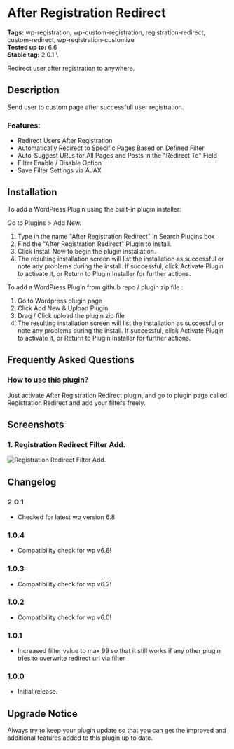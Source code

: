 # After Registration Redirect

**Tags:** wp-registration, wp-custom-registration, registration-redirect, custom-redirect, wp-registration-customize \
**Tested up to:** 6.6 \
**Stable tag:** 2.0.1 \

Redirect user after registration to anywhere.

## Description

Send user to custom page after successfull user registration.


### Features:

- Redirect Users After Registration
- Automatically Redirect to Specific Pages Based on Defined Filter
- Auto-Suggest URLs for All Pages and Posts in the "Redirect To" Field
- Filter Enable / Disable Option
- Save Filter Settings via AJAX

## Installation

To add a WordPress Plugin using the built-in plugin installer:

Go to Plugins > Add New.

1. Type in the name "After Registration Redirect" in Search Plugins box
2. Find the "After Registration Redirect" Plugin to install.
3. Click Install Now to begin the plugin installation.
4. The resulting installation screen will list the installation as successful or note any problems during the install.
If successful, click Activate Plugin to activate it, or Return to Plugin Installer for further actions.

To add a WordPress Plugin from github repo / plugin zip file :
1. Go to Wordpress plugin page
2. Click Add New & Upload Plugin
3. Drag / Click upload the plugin zip file
4. The resulting installation screen will list the installation as successful or note any problems during the install.
If successful, click Activate Plugin to activate it, or Return to Plugin Installer for further actions.

## Frequently Asked Questions

### How to use this plugin?

Just activate After Registration Redirect plugin, and go to plugin page called Registration Redirect and add your filters freely.
## Screenshots

### 1. Registration Redirect Filter Add.

![Registration Redirect Filter Add.](https://s.w.org/plugins/wp-after-registration-redirect-user-advanced/screenshot-1.png)


## Changelog

### 2.0.1
- Checked for latest wp version 6.8

### 1.0.4
- Compatibility check for wp v6.6!

### 1.0.3
- Compatibility check for wp v6.2!

### 1.0.2
- Compatibility check for wp v6.0!

### 1.0.1
- Increased filter value to max 99 so that it still works if any other plugin tries to overwrite redirect url via filter

### 1.0.0
- Initial release.

## Upgrade Notice

Always try to keep your plugin update so that you can get the improved and additional features added to this plugin up to date.